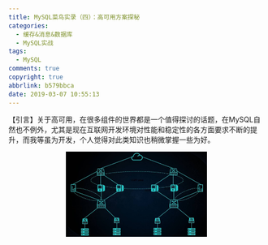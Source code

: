 ```yaml
---
title: MySQL菜鸟实录（四）：高可用方案探秘
categories:
  - 缓存&消息&数据库
  - MySQL实战
tags:
  - MySQL
comments: true
copyright: true
abbrlink: b579bbca
date: 2019-03-07 10:55:13
---
```

【引言】关于高可用，在很多组件的世界都是一个值得探讨的话题，在MySQL自然也不例外，尤其是现在互联网开发环境对性能和稳定性的各方面要求不断的提升，而我等虽为开发，个人觉得对此类知识也稍微掌握一些为好。
<div align=center><img src="https://github.com/ttfisher/images/raw/master/public/000030.jpg" width="55%"/></div>
<!-- more -->
